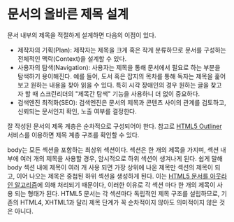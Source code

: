 # 문서의 올바른 제목 설계

문서 내부의 제목을 적절하게 설계하면 다음의 이점이 있다.

* 제작자의 기획(Plan): 제작자는 제목을 크게 혹은 작게 분류하므로 문서를 구성하는 전체적인 맥락(Context)을 설계할 수 있다.
* 사용자의 탐색(Navigation): 사용자는 제목을 통해 문서에서 필요로 하는 부분을 탐색하기 용이해진다. 예를 들어, 도서 혹은 잡지의 목차를 통해 독자는 제목을 훑어보고 원하는 내용을 찾아 읽을 수 있다. 특히 시각 장애인의 경우 원하는 글을 찾고자 할 때 스크린리더의 "제목간 탐색" 기능을 사용하니 더 없이 중요하다.
* 검색엔진 최적화(SEO): 검색엔진은 문서의 제목과 콘텐츠 사이의 관계를 검토하고, 신뢰되는 문서인지 확인, 노출 여부를 결정한다.

잘 작성된 문서의 제목 계층은 순차적으로 구성되어야 한다. 참고로 [HTML5 Outliner](https://gsnedders.html5.org/outliner) 서비스를 이용하면 제목 계층 구조를 확인할 수 있다.

body는 모든 섹션을 포함하는 최상위 섹션이다. 섹션은 한 개의 제목을 가지며, 섹션 내부에 여러 개의 제목을 사용할 경우, 암시적으로 하위 섹션이 생겨나게 된다. 쉽게 말해 body 섹션 내에 제목이 여러 개 사용 되면 가장 상위에 나온 제목만 섹션의 제목이 되고, 이어 나오는 제목은 중첩된 하위 섹션을 생성하게 된다. 이는 [HTML5 문서를 아웃라인 알고리즘](https://goo.gl/JcysCp)에 의해 처리되기 때문이다, 이러한 이유로 각 섹션 마다 한 개의 제목이 사용 되는 형태가 된다. HTML5 문서는 각 섹션마다 독립적인 제목 구조를 설립하므로, 기존의 HTML4, XHTML1과 달리 제목 단계가 꼭 순차적이지 않아도 의미적이지 않은 것은 아니다. 